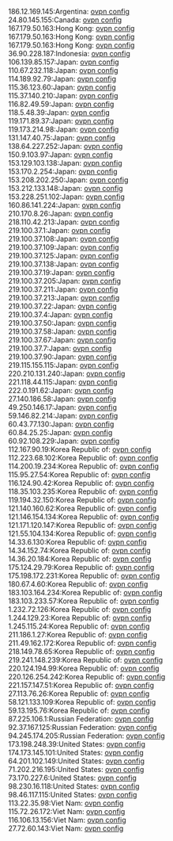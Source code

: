 186.12.169.145:Argentina: [ovpn config](vpn/186_12_169_145.ovpn)  
24.80.145.155:Canada: [ovpn config](vpn/24_80_145_155.ovpn)  
167.179.50.163:Hong Kong: [ovpn config](vpn/167_179_50_163.ovpn)  
167.179.50.163:Hong Kong: [ovpn config](vpn/167_179_50_163.ovpn)  
167.179.50.163:Hong Kong: [ovpn config](vpn/167_179_50_163.ovpn)  
36.90.228.187:Indonesia: [ovpn config](vpn/36_90_228_187.ovpn)  
106.139.85.157:Japan: [ovpn config](vpn/106_139_85_157.ovpn)  
110.67.232.118:Japan: [ovpn config](vpn/110_67_232_118.ovpn)  
114.189.92.79:Japan: [ovpn config](vpn/114_189_92_79.ovpn)  
115.36.123.60:Japan: [ovpn config](vpn/115_36_123_60.ovpn)  
115.37.140.210:Japan: [ovpn config](vpn/115_37_140_210.ovpn)  
116.82.49.59:Japan: [ovpn config](vpn/116_82_49_59.ovpn)  
118.5.48.39:Japan: [ovpn config](vpn/118_5_48_39.ovpn)  
119.171.89.37:Japan: [ovpn config](vpn/119_171_89_37.ovpn)  
119.173.214.98:Japan: [ovpn config](vpn/119_173_214_98.ovpn)  
131.147.40.75:Japan: [ovpn config](vpn/131_147_40_75.ovpn)  
138.64.227.252:Japan: [ovpn config](vpn/138_64_227_252.ovpn)  
150.9.103.97:Japan: [ovpn config](vpn/150_9_103_97.ovpn)  
153.129.103.138:Japan: [ovpn config](vpn/153_129_103_138.ovpn)  
153.170.2.254:Japan: [ovpn config](vpn/153_170_2_254.ovpn)  
153.208.202.250:Japan: [ovpn config](vpn/153_208_202_250.ovpn)  
153.212.133.148:Japan: [ovpn config](vpn/153_212_133_148.ovpn)  
153.228.251.102:Japan: [ovpn config](vpn/153_228_251_102.ovpn)  
160.86.141.224:Japan: [ovpn config](vpn/160_86_141_224.ovpn)  
210.170.8.26:Japan: [ovpn config](vpn/210_170_8_26.ovpn)  
218.110.42.213:Japan: [ovpn config](vpn/218_110_42_213.ovpn)  
219.100.37.1:Japan: [ovpn config](vpn/219_100_37_1.ovpn)  
219.100.37.108:Japan: [ovpn config](vpn/219_100_37_108.ovpn)  
219.100.37.109:Japan: [ovpn config](vpn/219_100_37_109.ovpn)  
219.100.37.125:Japan: [ovpn config](vpn/219_100_37_125.ovpn)  
219.100.37.138:Japan: [ovpn config](vpn/219_100_37_138.ovpn)  
219.100.37.19:Japan: [ovpn config](vpn/219_100_37_19.ovpn)  
219.100.37.205:Japan: [ovpn config](vpn/219_100_37_205.ovpn)  
219.100.37.211:Japan: [ovpn config](vpn/219_100_37_211.ovpn)  
219.100.37.213:Japan: [ovpn config](vpn/219_100_37_213.ovpn)  
219.100.37.22:Japan: [ovpn config](vpn/219_100_37_22.ovpn)  
219.100.37.4:Japan: [ovpn config](vpn/219_100_37_4.ovpn)  
219.100.37.50:Japan: [ovpn config](vpn/219_100_37_50.ovpn)  
219.100.37.58:Japan: [ovpn config](vpn/219_100_37_58.ovpn)  
219.100.37.67:Japan: [ovpn config](vpn/219_100_37_67.ovpn)  
219.100.37.7:Japan: [ovpn config](vpn/219_100_37_7.ovpn)  
219.100.37.90:Japan: [ovpn config](vpn/219_100_37_90.ovpn)  
219.115.155.115:Japan: [ovpn config](vpn/219_115_155_115.ovpn)  
220.210.131.240:Japan: [ovpn config](vpn/220_210_131_240.ovpn)  
221.118.44.115:Japan: [ovpn config](vpn/221_118_44_115.ovpn)  
222.0.191.62:Japan: [ovpn config](vpn/222_0_191_62.ovpn)  
27.140.186.58:Japan: [ovpn config](vpn/27_140_186_58.ovpn)  
49.250.146.17:Japan: [ovpn config](vpn/49_250_146_17.ovpn)  
59.146.82.214:Japan: [ovpn config](vpn/59_146_82_214.ovpn)  
60.43.77.130:Japan: [ovpn config](vpn/60_43_77_130.ovpn)  
60.84.25.25:Japan: [ovpn config](vpn/60_84_25_25.ovpn)  
60.92.108.229:Japan: [ovpn config](vpn/60_92_108_229.ovpn)  
112.167.90.19:Korea Republic of: [ovpn config](vpn/112_167_90_19.ovpn)  
112.223.68.102:Korea Republic of: [ovpn config](vpn/112_223_68_102.ovpn)  
114.200.19.234:Korea Republic of: [ovpn config](vpn/114_200_19_234.ovpn)  
115.95.27.54:Korea Republic of: [ovpn config](vpn/115_95_27_54.ovpn)  
116.124.90.42:Korea Republic of: [ovpn config](vpn/116_124_90_42.ovpn)  
118.35.103.235:Korea Republic of: [ovpn config](vpn/118_35_103_235.ovpn)  
119.194.32.150:Korea Republic of: [ovpn config](vpn/119_194_32_150.ovpn)  
121.140.160.62:Korea Republic of: [ovpn config](vpn/121_140_160_62.ovpn)  
121.146.154.134:Korea Republic of: [ovpn config](vpn/121_146_154_134.ovpn)  
121.171.120.147:Korea Republic of: [ovpn config](vpn/121_171_120_147.ovpn)  
121.55.104.134:Korea Republic of: [ovpn config](vpn/121_55_104_134.ovpn)  
14.33.6.130:Korea Republic of: [ovpn config](vpn/14_33_6_130.ovpn)  
14.34.152.74:Korea Republic of: [ovpn config](vpn/14_34_152_74.ovpn)  
14.36.20.184:Korea Republic of: [ovpn config](vpn/14_36_20_184.ovpn)  
175.124.29.79:Korea Republic of: [ovpn config](vpn/175_124_29_79.ovpn)  
175.198.172.231:Korea Republic of: [ovpn config](vpn/175_198_172_231.ovpn)  
180.67.4.60:Korea Republic of: [ovpn config](vpn/180_67_4_60.ovpn)  
183.103.164.234:Korea Republic of: [ovpn config](vpn/183_103_164_234.ovpn)  
183.103.233.57:Korea Republic of: [ovpn config](vpn/183_103_233_57.ovpn)  
1.232.72.126:Korea Republic of: [ovpn config](vpn/1_232_72_126.ovpn)  
1.244.129.23:Korea Republic of: [ovpn config](vpn/1_244_129_23.ovpn)  
1.245.115.24:Korea Republic of: [ovpn config](vpn/1_245_115_24.ovpn)  
211.186.1.27:Korea Republic of: [ovpn config](vpn/211_186_1_27.ovpn)  
211.49.162.172:Korea Republic of: [ovpn config](vpn/211_49_162_172.ovpn)  
218.149.78.65:Korea Republic of: [ovpn config](vpn/218_149_78_65.ovpn)  
219.241.148.239:Korea Republic of: [ovpn config](vpn/219_241_148_239.ovpn)  
220.124.194.99:Korea Republic of: [ovpn config](vpn/220_124_194_99.ovpn)  
220.126.254.242:Korea Republic of: [ovpn config](vpn/220_126_254_242.ovpn)  
221.157.147.51:Korea Republic of: [ovpn config](vpn/221_157_147_51.ovpn)  
27.113.76.26:Korea Republic of: [ovpn config](vpn/27_113_76_26.ovpn)  
58.121.133.109:Korea Republic of: [ovpn config](vpn/58_121_133_109.ovpn)  
59.13.195.76:Korea Republic of: [ovpn config](vpn/59_13_195_76.ovpn)  
87.225.106.1:Russian Federation: [ovpn config](vpn/87_225_106_1.ovpn)  
92.37.167.125:Russian Federation: [ovpn config](vpn/92_37_167_125.ovpn)  
94.245.174.205:Russian Federation: [ovpn config](vpn/94_245_174_205.ovpn)  
173.198.248.39:United States: [ovpn config](vpn/173_198_248_39.ovpn)  
174.173.145.101:United States: [ovpn config](vpn/174_173_145_101.ovpn)  
64.201.102.149:United States: [ovpn config](vpn/64_201_102_149.ovpn)  
71.202.216.195:United States: [ovpn config](vpn/71_202_216_195.ovpn)  
73.170.227.6:United States: [ovpn config](vpn/73_170_227_6.ovpn)  
98.230.16.118:United States: [ovpn config](vpn/98_230_16_118.ovpn)  
98.46.117.115:United States: [ovpn config](vpn/98_46_117_115.ovpn)  
113.22.35.98:Viet Nam: [ovpn config](vpn/113_22_35_98.ovpn)  
115.72.26.172:Viet Nam: [ovpn config](vpn/115_72_26_172.ovpn)  
116.106.13.156:Viet Nam: [ovpn config](vpn/116_106_13_156.ovpn)  
27.72.60.143:Viet Nam: [ovpn config](vpn/27_72_60_143.ovpn)  
